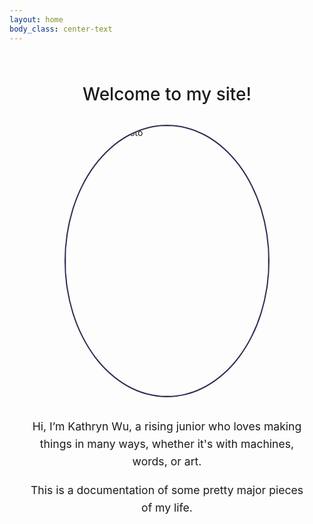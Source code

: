 ```yaml
---
layout: home
body_class: center-text
---
```


<h1 style="max-width: 900px; margin: 4rem auto 2rem auto; font-weight: 500; text-align: center;">
  Welcome to my site!
</h1>

<div style="display: flex; align-items: center; justify-content: center; gap: 1rem; margin: 0 auto 4rem auto; max-width: 900px; flex-wrap: wrap;">

  <div style="flex-shrink: 0;">
    <img src="{{ '/assets/images/pfp.jpg' | relative_url }}" alt="Kathryn's photo"
         style="width: 324px !important; height: 432px !important; border: 2px solid #292d51; border-radius: 50%; object-fit: cover;">
  </div>

  <div style="max-width: 450px;">
    <p style="font-size: 1.1rem; line-height: 1.6; text-align: center;">
      Hi, I’m Kathryn Wu, a rising junior who loves making things in many ways, whether it's with machines, words, or art. 
    </p>
    <p style="font-size: 1.1rem; line-height: 1.6; text-align: center;">
    This is a documentation of some pretty major pieces of my life.
    </p>
  </div>

</div>

